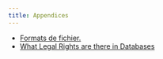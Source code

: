 ```yaml
---
title: Appendices
---
```


-   [Formats de fichier.](file-formats.html)
-   [What Legal Rights are there in Databases](what-legal-ip-rights-are-there-in-databases.html)
